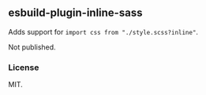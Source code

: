 ## esbuild-plugin-inline-sass

Adds support for `import css from "./style.scss?inline"`.

Not published.

### License

MIT.
